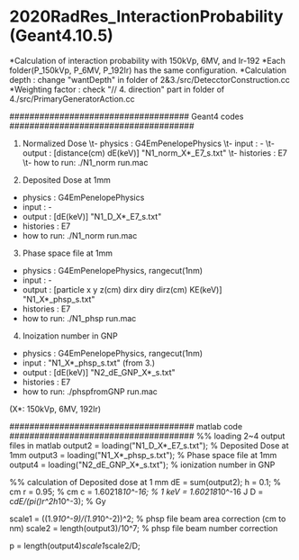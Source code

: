 # 2020RadRes_InteractionProbability (Geant4.10.5)
*Calculation of interaction probability with 150kVp, 6MV, and Ir-192
*Each folder(P_150kVp, P_6MV, P_192Ir) has the same configuration.
*Calculation depth : change "wantDepth" in folder of 2&3./src/DetecctorConstruction.cc
*Weighting factor  : check "// 4. direction" part in folder of 4./src/PrimaryGeneratorAction.cc


#################################### Geant4 codes #####################################
1. Normalized Dose
  \t- physics   : G4EmPenelopePhysics
  \t- input     : -
  \t- output    : [distance(cm) dE(keV)] "N1_norm_X*_E7_s.txt"
  \t- histories : E7
  \t- how to run: ./N1_norm run.mac
  
2. Deposited Dose at 1mm
  - physics   : G4EmPenelopePhysics
  - input     : -
  - output    : [dE(keV)] "N1_D_X*_E7_s.txt"
  - histories : E7
  - how to run: ./N1_norm run.mac
  
3. Phase space file at 1mm
  - physics   : G4EmPenelopePhysics, rangecut(1nm)
  - input     : -
  - output    : [particle x y z(cm) dirx diry dirz(cm) KE(keV)] "N1_X*_phsp_s.txt"
  - histories : E7
  - how to run: ./N1_phsp run.mac
  
4. Inoization number in GNP
  - physics   : G4EmPenelopePhysics, rangecut(1nm)
  - input     : "N1_X*_phsp_s.txt" (from 3.)
  - output    : [dE(keV)] "N2_dE_GNP_X*_s.txt"
  - histories : E7
  - how to run: ./phspfromGNP run.mac

(X*: 150kVp, 6MV, 192Ir)


##################################### matlab code #####################################
%% loading 2~4 output files in matlab
output2 = loading("N1_D_X*_E7_s.txt");    % Deposited Dose at 1mm
output3 = loading("N1_X*_phsp_s.txt");    % Phase space file at 1mm
output4 = loading("N2_dE_GNP_X*_s.txt");  % ionization number in GNP

%% calculation of Deposited dose at 1 mm
dE = sum(output2);
h = 0.1;                                  % cm
r = 0.95;                                 % cm
c = 1.60218*10^-16;                       % 1 keV = 1.60218*10^-16 J
D = c*dE/(pi()*r^2*h*10^-3);              % Gy

scale1 = ((1.9*10^-9)/(1.9*10^-2))^2;     % phsp file beam area correction (cm to nm)
scale2 = length(output3)/10^7;            % phsp file beam number correction

p = length(output4)*scale1*scale2/D;
